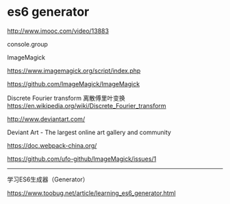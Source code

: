 # es6 generator  


http://www.imooc.com/video/13883


console.group



ImageMagick

https://www.imagemagick.org/script/index.php

https://github.com/ImageMagick/ImageMagick


Discrete Fourier transform 离散傅里叶变换  
https://en.wikipedia.org/wiki/Discrete_Fourier_transform


http://www.deviantart.com/

Deviant Art - The largest online art gallery and community


https://doc.webpack-china.org/


https://github.com/ufo-github/ImageMagick/issues/1





*******************************************************************************


学习ES6生成器（Generator）


https://www.toobug.net/article/learning_es6_generator.html











